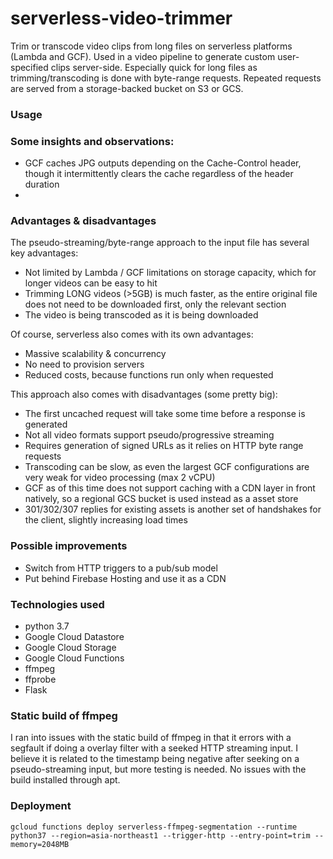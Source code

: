 # serverless-video-trimmer

Trim or transcode video clips from long files on serverless platforms (Lambda and GCF). Used in a video pipeline to generate custom user-specified clips server-side. Especially quick for long files as trimming/transcoding is done with byte-range requests. Repeated requests are served from a storage-backed bucket on S3 or GCS.


### Usage


### Some insights and observations:
- GCF caches JPG outputs depending on the Cache-Control header, though it intermittently clears the cache regardless of the header duration
-


### Advantages & disadvantages
The pseudo-streaming/byte-range approach to the input file has several key advantages:
- Not limited by Lambda / GCF limitations on storage capacity, which for longer videos can be easy to hit
- Trimming LONG videos (>5GB) is much faster, as the entire original file does not need to be downloaded first, only the relevant section
- The video is being transcoded as it is being downloaded

Of course, serverless also comes with its own advantages:
- Massive scalability & concurrency
- No need to provision servers
- Reduced costs, because functions run only when requested

This approach also comes with disadvantages (some pretty big):
- The first uncached request will take some time before a response is generated
- Not all video formats support pseudo/progressive streaming
- Requires generation of signed URLs as it relies on HTTP byte range requests
- Transcoding can be slow, as even the largest GCF configurations are very weak for video processing (max 2 vCPU)
- GCF as of this time does not support caching with a CDN layer in front natively, so a regional GCS bucket is used instead as a asset store
- 301/302/307 replies for existing assets is another set of handshakes for the client, slightly increasing load times


### Possible improvements
- Switch from HTTP triggers to a pub/sub model
- Put behind Firebase Hosting and use it as a CDN



### Technologies used
- python 3.7
- Google Cloud Datastore
- Google Cloud Storage
- Google Cloud Functions
- ffmpeg
- ffprobe
- Flask

### Static build of ffmpeg
I ran into issues with the static build of ffmpeg in that it errors with a segfault if doing a overlay filter with a seeked HTTP streaming input. I believe it is related to the timestamp being negative after seeking on a pseudo-streaming input, but more testing is needed. No issues with the build installed through apt.


### Deployment
`gcloud functions deploy serverless-ffmpeg-segmentation --runtime python37 --region=asia-northeast1 --trigger-http --entry-point=trim --memory=2048MB`
